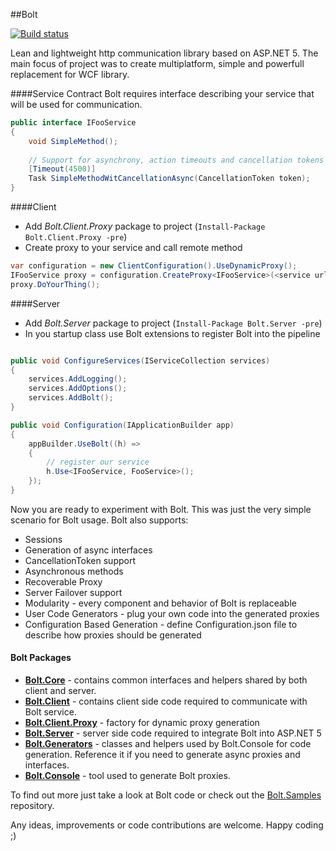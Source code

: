 ##Bolt

[![Build status](https://ci.appveyor.com/api/projects/status/b97hsk15u6cw000m?svg=true)](https://ci.appveyor.com/project/justkao/bolt)

Lean and lightweight http communication library based on ASP.NET 5. The main focus of project 
was to create multiplatform, simple and powerfull replacement for WCF library.

####Service Contract
Bolt requires interface describing your service that will be used for communication.

```c#
public interface IFooService
{
    void SimpleMethod();
    
    // Support for asynchrony, action timeouts and cancellation tokens
    [Timeout(4500)]
    Task SimpleMethodWitCancellationAsync(CancellationToken token);
}
```

####Client
* Add *Bolt.Client.Proxy* package to project (`Install-Package Bolt.Client.Proxy -pre`)
* Create proxy to your service and call remote method
```c#
var configuration = new ClientConfiguration().UseDynamicProxy();
IFooService proxy = configuration.CreateProxy<IFooService>(<service url>);
proxy.DoYourThing();
```

####Server
* Add *Bolt.Server* package to project (`Install-Package Bolt.Server -pre`)
* In you startup class use Bolt extensions to register Bolt into the pipeline

```c#

public void ConfigureServices(IServiceCollection services)
{
    services.AddLogging();
    services.AddOptions();
    services.AddBolt();
}

public void Configuration(IApplicationBuilder app)
{
    appBuilder.UseBolt((h) =>
    {
        // register our service
        h.Use<IFooService, FooService>();
    });
}
```
Now you are ready to experiment with Bolt. This was just the very simple scenario for Bolt usage.
Bolt also supports:

* Sessions
* Generation of async interfaces
* CancellationToken support
* Asynchronous methods
* Recoverable Proxy
* Server Failover support
* Modularity - every component and behavior of Bolt is replaceable
* User Code Generators - plug your own code into the generated proxies
* Configuration Based Generation - define Configuration.json file to describe how proxies should be generated

#### Bolt Packages
* **[Bolt.Core](https://www.nuget.org/packages/Bolt.Core/)** - contains common interfaces and helpers shared by both client and server.
* **[Bolt.Client](https://www.nuget.org/packages/Bolt.Client/)** - contains client side code required to communicate with Bolt service.
* **[Bolt.Client.Proxy](https://www.nuget.org/packages/Bolt.Client/)** - factory for dynamic proxy generation
* **[Bolt.Server](https://www.nuget.org/packages/Bolt.Server/)** - server side code required to integrate Bolt into ASP.NET 5
* **[Bolt.Generators](https://www.nuget.org/packages/Bolt.Generators/)** - classes and helpers used by Bolt.Console for code generation. Reference it if you need to generate async proxies and interfaces.
* **[Bolt.Console](https://www.nuget.org/packages/Bolt.Tool/)** - tool used to generate Bolt proxies.

To find out more just take a look at Bolt code or check out the [Bolt.Samples](https://github.com/justkao/Bolt.Samples)
repository.

Any ideas, improvements or code contributions are welcome. Happy coding ;)
